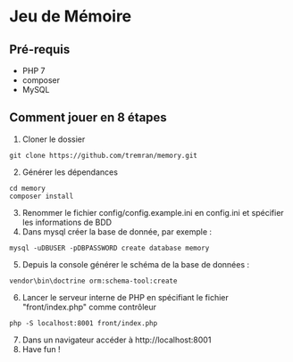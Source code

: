 # Jeu de Mémoire

## Pré-requis

* PHP 7
* composer
* MySQL


## Comment jouer en 8 étapes

1. Cloner le dossier
```
git clone https://github.com/tremran/memory.git
```
2. Générer les dépendances
```
cd memory
composer install
```
3. Renommer le fichier config/config.example.ini en config.ini et spécifier les informations de BDD
4. Dans mysql créer la base de donnée, par exemple :
```
mysql -uDBUSER -pDBPASSWORD create database memory
```
5. Depuis la console générer le schéma de la base de données :
```
vendor\bin\doctrine orm:schema-tool:create
```
6. Lancer le serveur interne de PHP en spécifiant le fichier "front/index.php" comme contrôleur
```
php -S localhost:8001 front/index.php
```
7. Dans un navigateur accéder à http://localhost:8001
8. Have fun !
